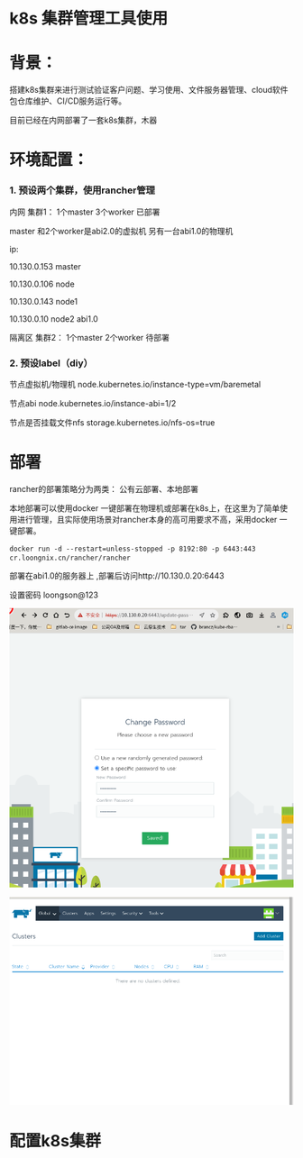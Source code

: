 # k8s 集群管理工具使用

# 背景：

&#x20;   搭建k8s集群来进行测试验证客户问题、学习使用、文件服务器管理、cloud软件包仓库维护、CI/CD服务运行等。

&#x20;   目前已经在内网部署了一套k8s集群，木器

# 环境配置：

### &#x20;   1. 预设两个集群，使用rancher管理

&#x20;   内网 集群1： 1个master 3个worker 已部署

&#x20;   master 和2个worker是abi2.0的虚拟机 另有一台abi1.0的物理机

&#x20;   ip: 

&#x20;   10.130.0.153 master

&#x20;   10.130.0.106 node

&#x20;   10.130.0.143 node1

&#x20;   10.130.0.10 node2 abi1.0

&#x20;   隔离区 集群2： 1个master 2个worker 待部署

### &#x20;   2. 预设label（diy）

&#x20;   节点虚拟机/物理机 node.kubernetes.io/instance-type=vm/baremetal

&#x20;   节点abi node.kubernetes.io/instance-abi=1/2

&#x20;   节点是否挂载文件nfs storage.kubernetes.io/nfs-os=true

&#x20;   

# 部署

&#x20;   rancher的部署策略分为两类： 公有云部署、本地部署

&#x20;   本地部署可以使用docker 一键部署在物理机或部署在k8s上，在这里为了简单使用进行管理，且实际使用场景对rancher本身的高可用要求不高，采用docker 一键部署。

```
docker run -d --restart=unless-stopped -p 8192:80 -p 6443:443 cr.loongnix.cn/rancher/rancher
```

部署在abi1.0的服务器上 ,部署后访问http://10.130.0.20:6443

设置密码 loongson@123

![](assets/zKPysCPC0DXgONM-RFdRX_WacfeJqo7i1koUIzAyDSo=.png)

![](assets/6jCPDff7p6VznKLqWbyBTuHyUhmTQrb0CMr-ZUjmrNE=.png)

# 配置k8s集群
